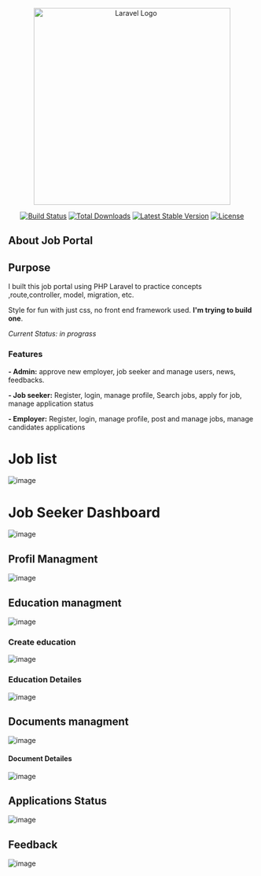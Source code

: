 <p align="center"><a href="https://laravel.com" target="_blank"><img src="https://raw.githubusercontent.com/laravel/art/master/logo-lockup/5%20SVG/2%20CMYK/1%20Full%20Color/laravel-logolockup-cmyk-red.svg" width="400" alt="Laravel Logo"></a></p>

<p align="center">
<a href="https://github.com/laravel/framework/actions"><img src="https://github.com/laravel/framework/workflows/tests/badge.svg" alt="Build Status"></a>
<a href="https://packagist.org/packages/laravel/framework"><img src="https://img.shields.io/packagist/dt/laravel/framework" alt="Total Downloads"></a>
<a href="https://packagist.org/packages/laravel/framework"><img src="https://img.shields.io/packagist/v/laravel/framework" alt="Latest Stable Version"></a>
<a href="https://packagist.org/packages/laravel/framework"><img src="https://img.shields.io/packagist/l/laravel/framework" alt="License"></a>
</p>

## About Job Portal

## Purpose

I built this  job portal using PHP Laravel to practice concepts ,route,controller, model, migration, etc.

Style for fun with just css, no front end framework used. **I'm trying to build one**.

*Current Status: in prograss*

### Features

**- Admin:** approve new employer, job seeker and manage users, news, feedbacks.

**- Job seeker:** Register, login, manage profile, Search jobs, apply for job, manage application status

**- Employer:** Register, login, manage profile, post and manage jobs, manage candidates applications 

# Job list
![image](https://github.com/user-attachments/assets/a8bf6eb4-a1ad-478c-ac37-f79f93bfd146)

# Job Seeker Dashboard
![image](https://github.com/user-attachments/assets/8f87bb88-e5f2-41ed-a6c8-c5fe580de0e4)

## Profil Managment
![image](https://github.com/user-attachments/assets/60b3f963-27f3-4e03-a5a2-36e3dd2bb8ea)

## Education managment
![image](https://github.com/user-attachments/assets/067b3adb-75dd-4165-9a4e-3798728fc18e)
### Create education
![image](https://github.com/user-attachments/assets/60619423-1afb-4a89-941c-a0d9ebea40e1)
### Education Detailes
![image](https://github.com/user-attachments/assets/d97c006c-cd74-4281-97c1-4f041b8d801b)

## Documents managment
![image](https://github.com/user-attachments/assets/57b53569-a37d-4c0e-a5da-d76946db09fa)
#### Document Detailes
![image](https://github.com/user-attachments/assets/9e26f1c8-599c-4637-a6a0-2be37681cfff)

## Applications Status
![image](https://github.com/user-attachments/assets/d8e00e77-ed11-4791-a6a9-5efd74f72cb0)

## Feedback
![image](https://github.com/user-attachments/assets/c93abfdd-bdf9-4d88-8b8a-fbb1a185dc46)













